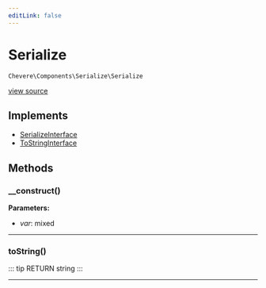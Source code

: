 ```yaml
---
editLink: false
---
```


# Serialize

`Chevere\Components\Serialize\Serialize`

[view source](https://github.com/chevere/chevere/blob/master/src/Chevere/Components/Serialize/Serialize.php)

## Implements

- [SerializeInterface](../../Interfaces/Serialize/SerializeInterface.md)
- [ToStringInterface](../../Interfaces/Common/ToStringInterface.md)

## Methods

### __construct()

**Parameters:**

- *var*: mixed

---

### toString()

::: tip RETURN
string
:::

---
